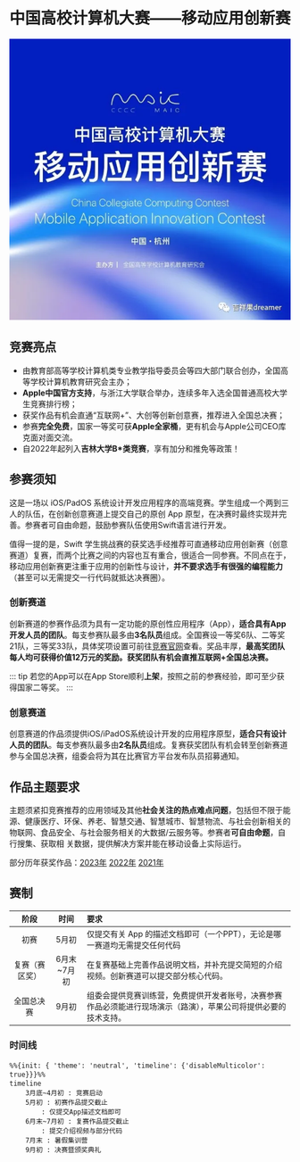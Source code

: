 # 中国高校计算机大赛——移动应用创新赛

![移动应用创新赛](maic.webp)

## 竞赛亮点

- 由教育部高等学校计算机类专业教学指导委员会等四大部门联合创办，全国高等学校计算机教育研究会主办；
- **Apple中国官方支持**，与浙江大学联合举办，连续多年入选全国普通高校大学生竞赛排行榜；
- 获奖作品有机会直通“互联网+”、大创等创新创意赛，推荐进入全国总决赛；
- 参赛**完全免费**，国家一等奖可获**Apple全家桶**，更有机会与Apple公司CEO库克面对面交流。
- 自2022年起列入**吉林大学B*类竞赛**，享有加分和推免等政策！

## 参赛须知

这是一场以 iOS/PadOS 系统设计开发应用程序的高端竞赛。学生组成一个两到三人的队伍，在创新创意赛道上提交自己的原创 App 原型，在决赛时最终实现并完善。参赛者可自由命题，鼓励参赛队伍使用Swift语言进行开发。

值得一提的是，Swift 学生挑战赛的获奖选手经推荐可直通移动应用创新赛（创意赛道）复赛，而两个比赛之间的内容也互有重合，很适合一同参赛。不同点在于，移动应用创新赛更注重于应用的创新性与设计，**并不要求选手有很强的编程能力**（甚至可以无需提交一行代码就抵达决赛圈）。

### 创新赛道
创新赛道的参赛作品须为具有一定功能的原创性应用程序（App），**适合具有App开发人员的团队**。每支参赛队最多由**3名队员**组成。全国赛设一等奖6队、二等奖21队，三等奖33队，具体奖项设置可前往[竞赛官网](http://www.appcontest.net/details/entryGuide)查看。奖品丰厚，**最高奖团队每人均可获得价值12万元的奖励。获奖团队有机会直推互联网+全国总决赛。**

::: tip
若您的App可以在App Store顺利**上架**，按照之前的参赛经验，即可至少获得国家二等奖。
::: 

### 创意赛道

创意赛道的作品须提供iOS/iPadOS系统设计开发的应用程序原型，**适合只有设计人员的团队**。每支参赛队最多由**2名队员**组成。复赛获奖团队有机会转至创新赛道参与全国总决赛，组委会将为其在比赛官方平台发布队员招募通知。


## 作品主题要求

主题须紧扣竞赛推荐的应用领域及其他**社会关注的热点难点问题**，包括但不限于能源、健康医疗、环保、养老、智慧交通、智慧城市、智慧物流、与社会创新相关的物联网、食品安全、与社会服务相关的大数据/云服务等。参赛者**可自由命题**，自行搜集、获取相 关数据，提供解决方案并能在移动设备上实际运行。

部分历年获奖作品：[2023年](https://sspai.com/post/82738) [2022年](https://sspai.com/post/75611) [2021年](https://sspai.com/post/70453)

## 赛制

[//]: # (TODO: 之后尝试使用element plus时间线替代)

|   阶段    |   时间    | 要求                                                       |
|:-------:|:-------:|:---------------------------------------------------------|
|   初赛    |   5月初   | 仅提交有关 App 的描述文档即可（一个PPT），无论是哪一赛道均无需提交任何代码                |
| 复赛（赛区奖） | 6月末~7月初 | 在复赛基础上完善作品说明文档，并补充提交简短的介绍视频。创新赛道可以提交部分核心代码。              |
|  全国总决赛  |   9月初   | 组委会提供竞赛训练营，免费提供开发者账号，决赛参赛作品必须能进行现场演示（路演），苹果公司将提供必要的技术支持。 |

### 时间线

```mermaid
%%{init: { 'theme': 'neutral', 'timeline': {'disableMulticolor': true}}}%%
timeline
    3月底~4月初 : 竞赛启动
    5月初 : 初赛作品提交截止
        : 仅提交App描述文档即可
    6月末~7月初 : 复赛作品提交截止
        : 提交介绍视频与部分代码
    7月末 : 暑假集训营
    9月初 : 决赛暨颁奖典礼
```

